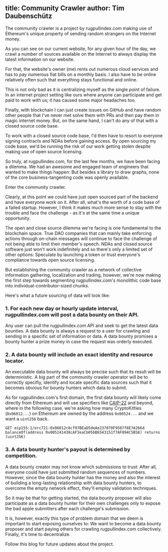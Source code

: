 title: Community Crawler
author: Tim Daubenschütz
---

The community crawler is a project by rugpullindex.com making use of Ethereum's
unique property of sending random strangers on the Internet money.

As you can see on our current website, for any given hour of the day, we crawl
a number of sources available on the Internet to always display the latest
information on our website.

For that, the website's owner (me) rents out numerous cloud services and has to
pay numerous fiat bills on a monthly basis. I also have to be online relatively
often such that everything stays functional and online.

This is not only bad as it is centralizing myself as the single point of
failure.  In an internet project setting like ours where anyone can participate
and get paid to work with us; it has caused some major headaches too.

Finally, with blockchain I can just create issues on GitHub and have random
other people that I've never met solve them with PRs and then pay them in magic
internet money. But, on the same hand, I can't do any of that with a closed
source code base.

To work with a closed source code base, I'd then have to resort to everyone
signing contracts and NDAs before gaining access. By open sourcing my code
base, we'd be running the risk of our work getting stolen despite making use of
open source licensing.

So truly, at rugpullindex.com, for the last few months, we have been facing a
dilemma. We had an awesome and engaged team of engineers that wanted to make
things happen: But besides a library to draw graphs, none of the core
business-tangenting code was openly available.

Enter the community crawler.

Clearly, at this point we could have just open sourced part of the backend and
have everyone work on it. After all, what's the worth of a code base of a
failed startup. However, I think it makes much more sense to stay with the
trouble and face the challenge - as it's at the same time a unique opportunity.

The open and close source dilemma we're facing is one fundamental to the
blockchain space. True DAO companies that can mainly take enforcing actions
through on-chain messages will continue to face the challenge of not being able
to limit their member's speech. NDAs and closed source software just won't work
indefinitely and so there's only a limited set of other options: Speculate by
launching a token or trust everyone's compliance towards open source licensing.

But establishing the community crawler as a network of collective information
gathering, localization and trading, however, we're now making the first step
towards segmenting rugpullindex.com's monolithic code base into
individual-contributor-sized chunks.

Here's what a future sourcing of data will look like:

### 1. For each new day or hourly update interval, rugpullindex.com will post a data bounty on their API. 

Any user can pull the rugpullindex.com API and seek to get the latest data
bounties. A data bounty is always a request to a user for crawling and sending
in a specific set of information or data. A data bounty promises a bounty hunter a prize
money in case the request was orderly executed.

### 2. A data bounty will include an exact identity and resource locator.

An executable data bounty will always be precise such that its result will be
deterministic. A big part of the community crawler operator will be to
correctly specifiy, identify and locate specific data sources such that it
becomes obvious for bounty hunters which data to submit.

As for rugpullindex.com's first domain, the first data bounty will likely come
directly from Ethereum and will use specifiers like
[CAIP-22](https://github.com/ChainAgnostic/CAIPs/blob/master/CAIPs/caip-22.md)
and beyond, where in the following case, we're asking how many CryptoKitties
(`0x06012...`) on Ethereum are owned by the address `0x00524...` and we want a
`uint256` back.

```
GET eip155:1/erc721:0x06012c8cf97BEaD5deAe237070F9587f8E7A266d balanceOf(address 0x005241438cAF3eaCb05bB6543151f7AF894C5B58) returns (uint256)
```

### 3. A data bounty hunter's payout is determined by competition.

A data bounty creator may not know which submissions to trust: After all,
everyone could have just submitted random sequences of numbers. However, since
the data bounty hunter has the money and also the interest of building a
long-lasting relationship with data bounty hunters, to overcome the empty
network effect, they'll employ validation techniques.

So it may be that for getting started, the data bounty proposer will also
participate as a data bounty hunter for their own challenges only to expose the
bad apple submitters after each challenge's submission.

It is, however, exactly this type of problem domain that we deem is important
to start exposing ourselves to: We want to become a data bounty proposer and
start paying others for crawling rugpullindex.com collectively. Finally, it's
time to decentralize.

Follow this blog for future updates about the project.
